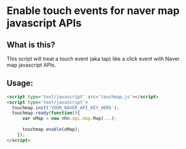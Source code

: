 # Enable touch events for naver map javascript APIs

## What is this?

This script will treat a touch event (aka tap) like a click event with Naver map javascript APIs. 

## Usage:
```html
<script type='text/javascript' src='touchmap.js'></script>
<script type='text/javascript'>
  touchmap.init('YOUR_NAVER_API_KEY_HERE');
  touchmap.ready(function(){
      var oMap = new nhn.api.map.Map(...);
      
      touchmap.enable(oMap);
    });
</script>
```
